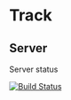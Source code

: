# Track

## Server

Server status

[![Build Status](https://secure.travis-ci.org/pyryk/Track.png?branch=master)](http://travis-ci.org/pyryk/Track)

